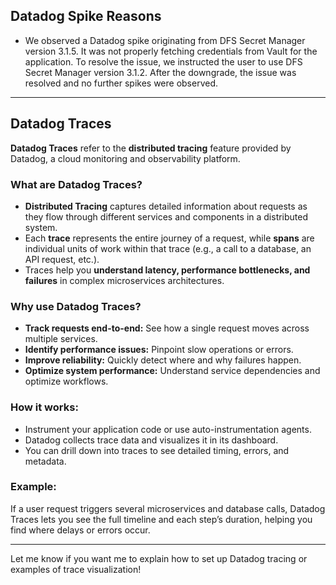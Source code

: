 
## Datadog Spike Reasons

- We observed a Datadog spike originating from DFS Secret Manager version 3.1.5. It was not properly fetching credentials from Vault for the application. To resolve the issue, we instructed the user to use DFS Secret Manager version 3.1.2. After the downgrade, the issue was resolved and no further spikes were observed. 

*********************************************************************************************************************************************************************************

## Datadog Traces

**Datadog Traces** refer to the **distributed tracing** feature provided by Datadog, a cloud monitoring and observability platform.

### What are Datadog Traces?

* **Distributed Tracing** captures detailed information about requests as they flow through different services and components in a distributed system.
* Each **trace** represents the entire journey of a request, while **spans** are individual units of work within that trace (e.g., a call to a database, an API request, etc.).
* Traces help you **understand latency, performance bottlenecks, and failures** in complex microservices architectures.

### Why use Datadog Traces?

* **Track requests end-to-end:** See how a single request moves across multiple services.
* **Identify performance issues:** Pinpoint slow operations or errors.
* **Improve reliability:** Quickly detect where and why failures happen.
* **Optimize system performance:** Understand service dependencies and optimize workflows.

### How it works:

* Instrument your application code or use auto-instrumentation agents.
* Datadog collects trace data and visualizes it in its dashboard.
* You can drill down into traces to see detailed timing, errors, and metadata.

### Example:

If a user request triggers several microservices and database calls, Datadog Traces lets you see the full timeline and each step’s duration, helping you find where delays or errors occur.

---

Let me know if you want me to explain how to set up Datadog tracing or examples of trace visualization!
